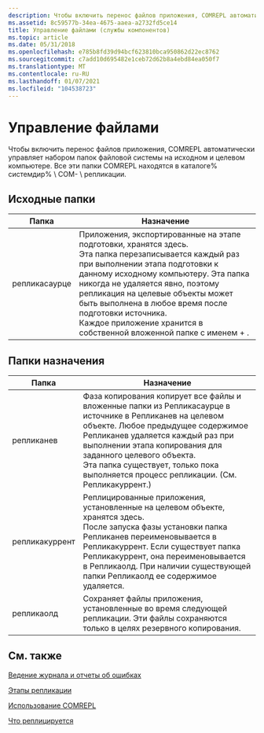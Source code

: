 ```yaml
---
description: Чтобы включить перенос файлов приложения, COMREPL автоматически управляет набором папок файловой системы на исходном и целевом компьютере. Все эти папки COMREPL находятся в каталоге% системдир% \\ COM- \\ репликации.
ms.assetid: 8c59577b-34ea-4675-aaea-a2732fd5ce14
title: Управление файлами (службы компонентов)
ms.topic: article
ms.date: 05/31/2018
ms.openlocfilehash: e785b8fd39d94bcf623810bca950862d22ec8762
ms.sourcegitcommit: c7add10d695482e1ceb72d62b8a4ebd84ea050f7
ms.translationtype: MT
ms.contentlocale: ru-RU
ms.lasthandoff: 01/07/2021
ms.locfileid: "104538723"
---
```

# <a name="file-management"></a>Управление файлами

Чтобы включить перенос файлов приложения, COMREPL автоматически управляет набором папок файловой системы на исходном и целевом компьютере. Все эти папки COMREPL находятся в каталоге% системдир% \\ COM- \\ репликации.

## <a name="source-folders"></a>Исходные папки



| Папка                   | Назначение                                                                                                                                                                                                                                                                                                                                                                                                               |
|--------------------------|-----------------------------------------------------------------------------------------------------------------------------------------------------------------------------------------------------------------------------------------------------------------------------------------------------------------------------------------------------------------------------------------------------------------------|
| репликасаурце<br/> | Приложения, экспортированные на этапе подготовки, хранятся здесь.<br/> Эта папка перезаписывается каждый раз при выполнении этапа подготовки к данному исходному компьютеру. Эта папка никогда не удаляется явно, поэтому репликация на целевые объекты может быть выполнена в любое время после подготовки источника.<br/> Каждое приложение хранится в собственной вложенной папке с именем <appName> + <appID> .<br/> |



 

## <a name="target-folders"></a>Папки назначения



| Папка                    | Назначение                                                                                                                                                                                                                                                                                                                                      |
|---------------------------|----------------------------------------------------------------------------------------------------------------------------------------------------------------------------------------------------------------------------------------------------------------------------------------------------------------------------------------------|
| репликанев<br/>     | Фаза копирования копирует все файлы и вложенные папки из Репликасаурце в источнике в Репликанев на целевом объекте. Любое предыдущее содержимое Репликанев удаляется каждый раз при выполнении этапа копирования для заданного целевого объекта.<br/> Эта папка существует, только пока выполняется процесс репликации. (См. Репликакуррент.)<br/>           |
| репликакуррент<br/> | Реплицированные приложения, установленные на целевом объекте, хранятся здесь.<br/> После запуска фазы установки папка Репликанев переименовывается в Репликакуррент. Если существует папка Репликакуррент, она переименовывается в Репликаолд. При наличии существующей папки Репликаолд ее содержимое удаляется.<br/> |
| репликаолд<br/>     | Сохраняет файлы приложения, установленные во время следующей репликации. Эти файлы сохраняются только в целях резервного копирования.<br/>                                                                                                                                                                                                        |



 

## <a name="related-topics"></a>См. также

<dl> <dt>

[Ведение журнала и отчеты об ошибках](logging-and-error-reporting.md)
</dt> <dt>

[Этапы репликации](replication-phases.md)
</dt> <dt>

[Использование COMREPL](using-comrepl.md)
</dt> <dt>

[Что реплицируется](what-gets-replicated.md)
</dt> </dl>

 

 




